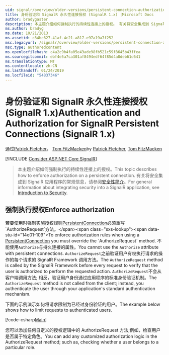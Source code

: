 ```yaml
---
uid: signalr/overview/older-versions/persistent-connection-authorization
title: 身份验证和 SignalR 永久性连接授权 (SignalR 1.x) |Microsoft Docs
author: bradygaster
description: 本主题介绍如何强制执行的持续性连接上的授权。 有关将安全集成到 SignalR 应用程序的常规信息...
ms.author: bradyg
ms.date: 10/21/2013
ms.assetid: c34bc627-41af-4c21-a817-e97a19a7f252
msc.legacyurl: /signalr/overview/older-versions/persistent-connection-authorization
msc.type: authoredcontent
ms.openlocfilehash: c4a2c9b4fa05e43ade98fb521c59f8645b43ffea
ms.sourcegitcommit: ebf4e5a7ca301af8494edf64f85d4a8deb61d641
ms.translationtype: MT
ms.contentlocale: zh-CN
ms.lasthandoff: 01/24/2019
ms.locfileid: "54837346"
---
```

<a name="authentication-and-authorization-for-signalr-persistent-connections-signalr-1x"></a><span data-ttu-id="14e01-104">身份验证和 SignalR 永久性连接授权 (SignalR 1.x)</span><span class="sxs-lookup"><span data-stu-id="14e01-104">Authentication and Authorization for SignalR Persistent Connections (SignalR 1.x)</span></span>
====================
<span data-ttu-id="14e01-105">通过[Patrick Fletcher](https://github.com/pfletcher)， [Tom FitzMacken](https://github.com/tfitzmac)</span><span class="sxs-lookup"><span data-stu-id="14e01-105">by [Patrick Fletcher](https://github.com/pfletcher), [Tom FitzMacken](https://github.com/tfitzmac)</span></span>

[!INCLUDE [Consider ASP.NET Core SignalR](~/includes/signalr/signalr-version-disambiguation.md)]

> <span data-ttu-id="14e01-106">本主题介绍如何强制执行的持续性连接上的授权。</span><span class="sxs-lookup"><span data-stu-id="14e01-106">This topic describes how to enforce authorization on a persistent connection.</span></span> <span data-ttu-id="14e01-107">有关将安全集成到 SignalR 应用程序的常规信息，请参阅[安全性简介](index.md)。</span><span class="sxs-lookup"><span data-stu-id="14e01-107">For general information about integrating security into a SignalR application, see [Introduction to Security](index.md).</span></span>


## <a name="enforce-authorization"></a><span data-ttu-id="14e01-108">强制执行授权</span><span class="sxs-lookup"><span data-stu-id="14e01-108">Enforce authorization</span></span>

<span data-ttu-id="14e01-109">若要使用时强制实施授权规则[PersistentConnection](https://msdn.microsoft.com/library/microsoft.aspnet.signalr.persistentconnection(v=vs.111).aspx)必须重写`AuthorizeRequest`方法。</span><span class="sxs-lookup"><span data-stu-id="14e01-109">To enforce authorization rules when using a [PersistentConnection](https://msdn.microsoft.com/library/microsoft.aspnet.signalr.persistentconnection(v=vs.111).aspx) you must override the `AuthorizeRequest` method.</span></span> <span data-ttu-id="14e01-110">不能使用`Authorize`与持久连接的属性。</span><span class="sxs-lookup"><span data-stu-id="14e01-110">You cannot use the `Authorize` attribute with persistent connections.</span></span> <span data-ttu-id="14e01-111">`AuthorizeRequest`之前验证用户有权执行请求的操作的每个请求的 SignalR Framework 调用方法。</span><span class="sxs-lookup"><span data-stu-id="14e01-111">The `AuthorizeRequest` method is called by the SignalR Framework before every request to verify that the user is authorized to perform the requested action.</span></span> <span data-ttu-id="14e01-112">`AuthorizeRequest`不会从客户端调用方法; 相反，验证用户身份通过应用程序的标准身份验证机制。</span><span class="sxs-lookup"><span data-stu-id="14e01-112">The `AuthorizeRequest` method is not called from the client; instead, you authenticate the user through your application's standard authentication mechanism.</span></span>

<span data-ttu-id="14e01-113">下面的示例演示如何将请求限制为已经过身份验证的用户。</span><span class="sxs-lookup"><span data-stu-id="14e01-113">The example below shows how to limit requests to authenticated users.</span></span>

[!code-csharp[Main](persistent-connection-authorization/samples/sample1.cs)]

<span data-ttu-id="14e01-114">您可以添加任何自定义的授权逻辑中的 AuthorizeRequest 方法;例如，检查用户是否属于特定角色。</span><span class="sxs-lookup"><span data-stu-id="14e01-114">You can add any customized authorization logic in the AuthorizeRequest method; such as, checking whether a user belongs to a particular role.</span></span>
